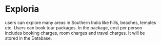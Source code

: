 # Exploria
users can explore many areas in Southern India like hills, beaches, temples etc. Users can book tour packages. In the package, cost per person includes booking charges, room charges and travel charges. It will be stored in the Database.

